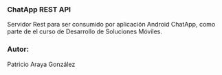 ### ChatApp REST API

Servidor Rest para ser consumido por aplicación Android ChatApp, como parte de el curso de Desarrollo de Soluciones Móviles. 

### Autor:
Patricio Araya González
